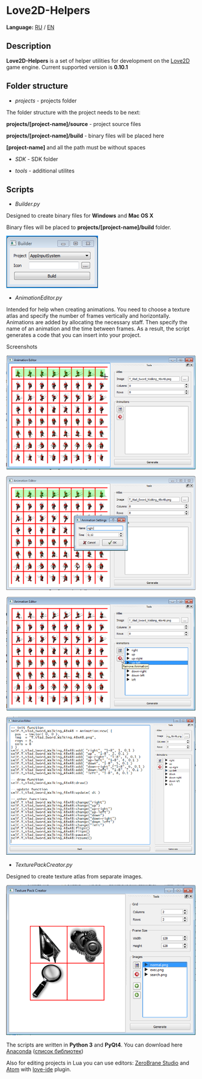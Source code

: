 # Love2D-Helpers

**Language:** [RU](README.md) / [EN](README-en.md)

## Description

**Love2D-Helpers** is a set of helper utilities for development on the [Love2D](http://love2d.org/) game engine.
Current supported version is **0.10.1**


## Folder structure

* *projects* - projects folder

The folder structure with the project needs to be next:

**projects/[project-name]/source** - project source files

**projects/[project-name]/build** - binary files will be placed here

**[project-name]** and all the path must be without spaces

* *SDK* - SDK folder

* *tools* - additional utilites


## Scripts

* *Builder.py*

Designed to create binary files for **Windows** and **Mac OS X**

Binary files will be placed to **projects/[project-name]/build** folder.

![Builder.py](/img/Builder.png)


* *AnimationEditor.py*

Intended for help when creating animations. You need to choose a texture atlas and specify the number of frames vertically and horizontally.
Animations are added by allocating the necessary staff. Then specify the name of an animation and the time between frames.
As a result, the script generates a code that you can insert into your project.

Screenshots

![AnimationEditor.py](/img/AnimationEditor_1.png)

![AnimationEditor.py](/img/AnimationEditor_2.png)

![AnimationEditor.py](/img/AnimationEditor_3.png)

![AnimationEditor.py](/img/AnimationEditor_4.png)


* *TexturePackCreator.py*

Designed to create texture atlas from separate images.

![TexturePackCreator.py](/img/TexturePackCreator.png)


The scripts are written in **Python 3** and **PyQt4**. You can download here [Anaconda](https://store.continuum.io/cshop/anaconda/) ([список библиотек](https://docs.continuum.io/anaconda/pkg-docs))

Also for editing projects in Lua you can use editors: [ZeroBrane Studio](https://studio.zerobrane.com/) and [Atom](https://atom.io/) with [love-ide](https://atom.io/packages/love-ide) plugin.
